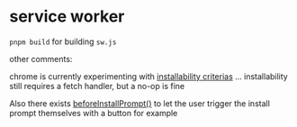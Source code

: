 # service worker

`pnpm build` for building `sw.js`

other comments:

chrome is currently experimenting with [installability criterias](https://developer.chrome.com/blog/update-install-criteria?utm_source=lighthouse&utm_medium=devtools)
... installability still requires a fetch handler, but a no-op is fine

Also there exists [beforeInstallPrompt()](https://developer.mozilla.org/en-US/docs/Web/API/BeforeInstallPromptEvent) to let the user trigger the install prompt themselves with a button for example
